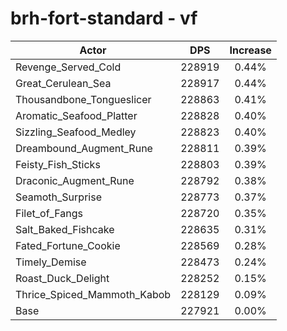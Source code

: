 # brh-fort-standard - vf
| Actor | DPS | Increase |
|---|:---:|:---:|
|Revenge_Served_Cold|228919|0.44%|
|Great_Cerulean_Sea|228917|0.44%|
|Thousandbone_Tongueslicer|228863|0.41%|
|Aromatic_Seafood_Platter|228828|0.40%|
|Sizzling_Seafood_Medley|228823|0.40%|
|Dreambound_Augment_Rune|228811|0.39%|
|Feisty_Fish_Sticks|228803|0.39%|
|Draconic_Augment_Rune|228792|0.38%|
|Seamoth_Surprise|228773|0.37%|
|Filet_of_Fangs|228720|0.35%|
|Salt_Baked_Fishcake|228635|0.31%|
|Fated_Fortune_Cookie|228569|0.28%|
|Timely_Demise|228473|0.24%|
|Roast_Duck_Delight|228252|0.15%|
|Thrice_Spiced_Mammoth_Kabob|228129|0.09%|
|Base|227921|0.00%|

